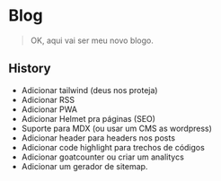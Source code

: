 # Blog
> OK, aqui vai ser meu novo blogo.

## History
- Adicionar tailwind (deus nos proteja)
- Adicionar RSS
- Adicionar PWA
- Adicionar Helmet pra páginas (SEO)
- Suporte para MDX (ou usar um CMS as wordpress)
- Adicionar header para headers nos posts
- Adicionar code highlight para trechos de códigos
- Adicionar goatcounter ou criar um analitycs
- Adicionar um gerador de sitemap.
